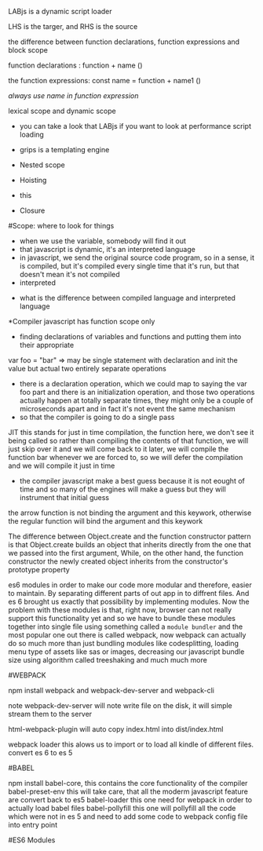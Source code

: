 LABjs is a dynamic script loader

LHS is the targer, and RHS is the source

the difference between function declarations, function expressions and block scope

function declarations : function + name ()

the function expressions: const name = function + name1 ()

_always use name in function expression_

lexical scope and dynamic scope

- you can take a look that LABjs if you want to look at performance script loading

- grips is a templating engine

- Nested scope
- Hoisting
- this
- Closure

#Scope: where to look for things

- when we use the variable, somebody will find it out
- that javascript is dynamic, it's an interpreted language
- in javascript, we send the original source code program, so in a sense, it is compiled, but it's compiled every single time that it's run, but that doesn't mean it's not compiled
- interpreted

* what is the difference between compiled language and interpreted language

\*Compiler javascript has function scope only

- finding declarations of variables and functions and putting them into their appropriate

var foo = "bar" => may be single statement with declaration and init the value but actual two entirely separate operations

- there is a declaration operation, which we could map to saying the var foo part and there is an initialization operation, and those two operations actually happen at totally separate times, they might only be a couple of microseconds apart and in fact it's not event the same mechanism
- so that the compiler is going to do a single pass

JIT this stands for just in time compilation, the function here, we don't see it being called so rather than compiling the contents of that function, we will just skip over it and we will come back to it later, we will compile the function bar whenever we are forced to, so we will defer the compilation and we will compile it just in time

- the compiler javascript make a best guess because it is not eought of time and so many of the engines will make a guess but they will instrument that initial guess

the arrow function is not binding the argument and this keywork, otherwise the regular function will bind the argument and this keywork

The difference between Object.create and the function constructor pattern is that Object.create builds an object that inherits directly from the one that we passed into the first argument, While, on the other hand, the function constructor the newly created object inherits from the constructor's prototype property

es6 modules in order to make our code more modular and therefore, easier to maintain. By separating different parts of out app in to diffrent files. And es 6 brought us exactly that possibility by implementing modules. Now the problem with these modules is that, right now, browser can not really support this functionality yet and so we have to bundle these modules together into single file using something called a `module bundler` and the most popular one out there is called webpack, now webpack can actually do so much more than just bundling modules like codesplitting, loading menu type of assets like sas or images, decreasing our javascript bundle size using algorithm called treeshaking and much much more

#WEBPACK

npm install webpack and webpack-dev-server and webpack-cli

note webpack-dev-server will note write file on the disk, it will simple stream them to the server

html-webpack-plugin will auto copy index.html into dist/index.html

webpack loader this alows us to import or to load all kindle of different files. convert es 6 to es 5

#BABEL

npm install babel-core, this contains the core functionality of the compiler
babel-preset-env this will take care, that all the moderm javascript feature are convert back to es5 
babel-loader this one need for webpack in order to actually load babel files 
babel-pollyfill this one will pollyfill all the code which were not in es 5 and need to add some code to webpack config file into entry point 

#ES6 Modules
